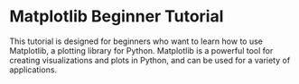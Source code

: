 # Matplotlib Beginner Tutorial

This tutorial is designed for beginners who want to learn how to use Matplotlib, a plotting library for Python. Matplotlib is a powerful tool for creating visualizations and plots in Python, and can be used for a variety of applications.
